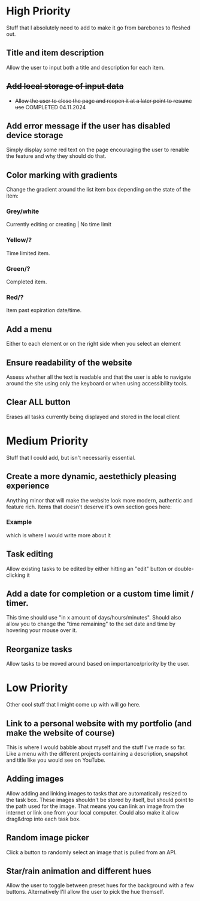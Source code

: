 # **High Priority**
Stuff that I absolutely need to add to make it go from barebones to fleshed out. 
## Title and item description
Allow the user to input both a title and description for each item.

## ~~Add local storage of input data~~
- ~~Allow the user to close the page and reopen it at a later point to resume use~~
COMPLETED 04.11.2024

## Add error message if the user has disabled device storage
Simply display some red text on the page encouraging the user to renable the feature and why they should do that.

## Color marking with gradients
Change the gradient around the list item box depending on the state of the item:
### Grey/white
Currently editing or creating | No time limit
### Yellow/?
Time limited item.
### Green/?
Completed item.
### Red/?
Item past expiration date/time.

## Add a menu
Either to each element or on the right side when you select an element

## Ensure readability of the website
Assess whether all the text is readable and that the user is able to navigate around the site using only the keyboard or when using accessibility tools.

## Clear ALL button
Erases all tasks currently being displayed and stored in the local client

# **Medium Priority**
Stuff that I could add, but isn't necessarily essential.

## Create a more dynamic, aestethicly pleasing experience
Anything minor that will make the website look more modern, authentic and feature rich. Items that doesn't deserve it's own section goes here:
### Example
which is where I would write more about it

## Task editing
Allow existing tasks to be edited by either hitting an "edit" button or double-clicking it

## Add a date for completion or a custom time limit / timer. 
This time should use "in x amount of days/hours/minutes".
Should also allow you to change the "time remaining" to the set date and time by hovering your mouse over it.

## Reorganize tasks
Allow tasks to be moved around based on importance/priority by the user.

# **Low Priority**
Other cool stuff that I might come up with will go here.
## Link to a personal website with my portfolio (and make the website of course)
This is where I would babble about myself and the stuff I've made so far. Like a menu with the different projects containing a description, snapshot and title like you would see on YouTube.
## Adding images 
Allow adding and linking images to tasks that are automatically resized to the task box. These images shouldn't be stored by itself, but should point to the path used for the image. That means you can link an image from the internet or link one from your local computer.
Could also make it allow drag&drop into each task box.
## Random image picker
Click a button to randomly select an image that is pulled from an API.
## Star/rain animation and different hues
Allow the user to toggle between preset hues for the background with a few buttons. Alternatively I'll allow the user to pick the hue themself.

